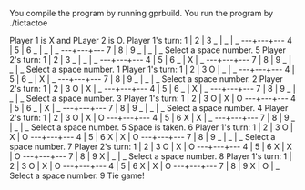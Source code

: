You compile the program by running gprbuild.
You run the program by ./tictactoe

Player 1 is X and PLayer 2 is O.
Player  1's turn:
 1 | 2 | 3
 _ | _ | _
---+---+---
 4 | 5 | 6
 _ | _ | _
---+---+---
 7 | 8 | 9
 _ | _ | _
Select a space number.
5
Player  2's turn:
 1 | 2 | 3
 _ | _ | _
---+---+---
 4 | 5 | 6
 _ | X | _
---+---+---
 7 | 8 | 9
 _ | _ | _
Select a space number.
1
Player  1's turn:
 1 | 2 | 3
 O | _ | _
---+---+---
 4 | 5 | 6
 _ | X | _
---+---+---
 7 | 8 | 9
 _ | _ | _
Select a space number.
2
Player  2's turn:
 1 | 2 | 3
 O | X | _
---+---+---
 4 | 5 | 6
 _ | X | _
---+---+---
 7 | 8 | 9
 _ | _ | _
Select a space number.
3
Player  1's turn:
 1 | 2 | 3
 O | X | O
---+---+---
 4 | 5 | 6
 _ | X | _
---+---+---
 7 | 8 | 9
 _ | _ | _
Select a space number.
4
Player  2's turn:
 1 | 2 | 3
 O | X | O
---+---+---
 4 | 5 | 6
 X | X | _
---+---+---
 7 | 8 | 9
 _ | _ | _
Select a space number.
5
Space is taken.
6
Player  1's turn:
 1 | 2 | 3
 O | X | O
---+---+---
 4 | 5 | 6
 X | X | O
---+---+---
 7 | 8 | 9
 _ | _ | _
Select a space number.
7
Player  2's turn:
 1 | 2 | 3
 O | X | O
---+---+---
 4 | 5 | 6
 X | X | O
---+---+---
 7 | 8 | 9
 X | _ | _
Select a space number.
8
Player  1's turn:
 1 | 2 | 3
 O | X | O
---+---+---
 4 | 5 | 6
 X | X | O
---+---+---
 7 | 8 | 9
 X | O | _
Select a space number.
9
Tie game!